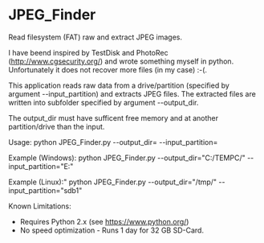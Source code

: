 # JPEG_Finder
Read filesystem (FAT) raw and extract JPEG images. 

I have beend inspired by TestDisk and PhotoRec (http://www.cgsecurity.org/)
and wrote something myself in python. Unfortunately it does not recover more 
files (in my case) :-(.

This application reads raw data from a drive/partition (specified 
by argument --input_partition) and extracts JPEG files.
The extracted files are written into subfolder specified 
by argument --output_dir. 

The output_dir must have sufficent free memory and at another 
partition/drive than the input.

Usage:
python JPEG_Finder.py --output_dir=<path> --input_partition=<name>

Example (Windows):
python JPEG_Finder.py  --output_dir="C:/TEMPC/" --input_partition="E:"

Example (Linux):"
python JPEG_Finder.py --output_dir="/tmp/" --input_partition="sdb1"

Known Limitations:
* Requires Python 2.x (see https://www.python.org/)
* No speed optimization  - Runs 1 day for 32 GB SD-Card. 
  
  